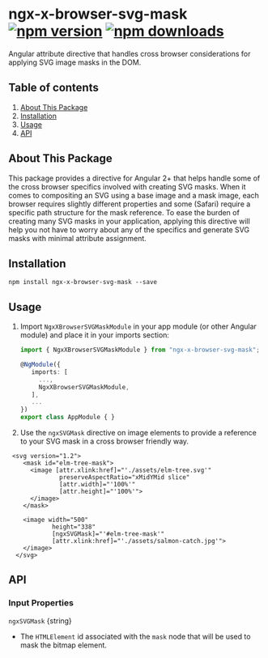 # ngx-x-browser-svg-mask [![npm version](https://badge.fury.io/js/ngx-x-browser-svg-mask.svg)](http://badge.fury.io/js/ngx-x-browser-svg-mask) [![npm downloads](https://img.shields.io/npm/dm/ngx-x-browser-svg-mask.svg)](https://npmjs.org/ngx-x-browser-svg-mask)

Angular attribute directive that handles cross browser considerations for applying SVG image masks in the DOM.

## Table of contents
1. [About This Package](#about-this-package)
2. [Installation](#installation)
3. [Usage](#usage)
4. [API](#api)

## About This Package
This package provides a directive for Angular 2+ that helps handle some of the cross browser specifics involved with creating SVG masks. When it comes to compositing an SVG using a base image and a mask image, each browser requires slightly different properties and some (Safari) require a specific path structure for the mask reference. To ease the burden of creating many SVG masks in your application, applying this directive will help you not have to worry about any of the specifics and generate SVG masks with minimal attribute assignment.

## Installation
```npm install ngx-x-browser-svg-mask --save```

## Usage
1. Import `NgxXBrowserSVGMaskModule` in your app module (or other Angular module) and place it in your imports section:

    ```typescript
    import { NgxXBrowserSVGMaskModule } from "ngx-x-browser-svg-mask";

    @NgModule({
       imports: [
         ...,
         NgxXBrowserSVGMaskModule,
       ],
       ...
    })
    export class AppModule { }
	  ```

2. Use the `ngxSVGMask` directive on image elements to provide a reference to your SVG mask in a cross browser friendly way.

  ```
   <svg version="1.2">
      <mask id="elm-tree-mask">
        <image [attr.xlink:href]="'./assets/elm-tree.svg'"
                preserveAspectRatio="xMidYMid slice"
                [attr.width]="'100%'"
                [attr.height]="'100%'">
        </image>
      </mask>

      <image width="500"
              height="338"
              [ngxSVGMask]="'#elm-tree-mask'"
              [attr.xlink:href]="'./assets/salmon-catch.jpg'">
      </image>
    </svg>
  ```

## API

### Input Properties

`ngxSVGMask` {string}
+ The `HTMLElement` id associated with the `mask` node that will be used to mask the bitmap element.
